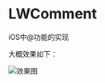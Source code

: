 # LWComment
iOS中@功能的实现

大概效果如下：

![效果图](https://upload-images.jianshu.io/upload_images/2026287-49fb5d714260b39a.gif?imageMogr2/auto-orient/strip%7CimageView2/2/w/293)


